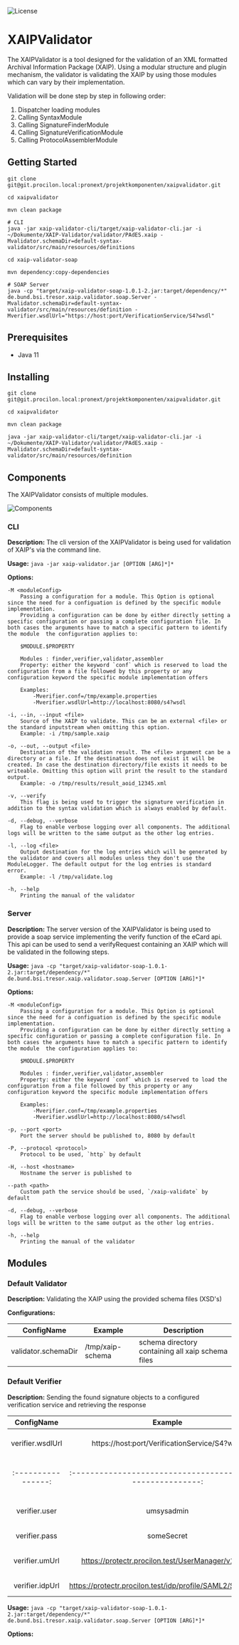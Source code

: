 ![License](https://img.shields.io/badge/License-Apache%202.0-blue.svg)

# XAIPValidator
The XAIPValidator is a tool designed for the validation of an XML formatted Archival Information Package (XAIP). Using a modular structure and plugin mechanism, the validator is validating the XAIP by using those modules which can vary by their implementation.

Validation will be done step by step in following order:

1. Dispatcher loading modules
2. Calling SyntaxModule
3. Calling SignatureFinderModule
4. Calling SignatureVerificationModule
5. Calling ProtocolAssemblerModule

## Getting Started

```
git clone git@git.procilon.local:pronext/projektkomponenten/xaipvalidator.git

cd xaipvalidator

mvn clean package

# CLI
java -jar xaip-validator-cli/target/xaip-validator-cli.jar -i ~/Dokumente/XAIP-Validator/validator/PAdES.xaip -Mvalidator.schemaDir=default-syntax-validator/src/main/resources/definitions

cd xaip-validator-soap

mvn dependency:copy-dependencies

# SOAP Server
java -cp "target/xaip-validator-soap-1.0.1-2.jar:target/dependency/*" de.bund.bsi.tresor.xaip.validator.soap.Server -Mvalidator.schemaDir=default-syntax-validator/src/main/resources/definition -Mverifier.wsdlUrl="https://host:port/VerificationService/S4?wsdl"
```

## Prerequisites
- Java 11

## Installing

```
git clone git@git.procilon.local:pronext/projektkomponenten/xaipvalidator.git

cd xaipvalidator

mvn clean package

java -jar xaip-validator-cli/target/xaip-validator-cli.jar -i ~/Dokumente/XAIP-Validator/validator/PAdES.xaip -Mvalidator.schemaDir=default-syntax-validator/src/main/resources/definition
```


## Components
The XAIPValidator consists of multiple modules.

![Components](overview_components.jpg "Components")

### CLI

**Description:** The cli version of the XAIPValidator is being used for validation of XAIP's via the command line.

**Usage:** `java -jar xaip-validator.jar [OPTION [ARG]*]*`

**Options:**

```
-M <moduleConfig>
	Passing a configuration for a module. This Option is optional since the need for a configuation is defined by the specific module implementation.
	Providing a configuration can be done by either directly setting a specific configuration or passing a complete configuration file. In both cases the arguments have to match a specific pattern to identify the module  the configuration applies to:
    
	$MODULE.$PROPERTY
	
	Modules : finder,verifier,validator,assembler
	Property: either the keyword `conf` which is reserved to load the configuration from a file followed by this property or any configuration keyword the specific module implementation offers

	Examples: 
		-Mverifier.conf=/tmp/example.properties
		-Mverifier.wsdlUrl=http://localhost:8080/s4?wsdl

-i, --in, --input <file>
	Source of the XAIP to validate. This can be an external <file> or the standard inputstream when omitting this option.
	Example: -i /tmp/sample.xaip
	
-o, --out, --output <file>
	Destination of the validation result. The <file> argument can be a directory or a file. If the destination does not exist it will be created. In case the destination directory/file exists it needs to be writeable. Omitting this option will print the result to the standard output.
	Example: -o /tmp/results/result_aoid_12345.xml
	
-v, --verify
	This flag is being used to trigger the signature verification in addition to the syntax validation which is always enabled by default.

-d, --debug, --verbose
	Flag to enable verbose logging over all components. The additional logs will be written to the same output as the other log entries.

-l, --log <file>
	Output destination for the log entries which will be generated by the validator and covers all modules unless they don't use the ModuleLogger. The default output for the log entries is standard error.
	Example: -l /tmp/validate.log

-h, --help
	Printing the manual of the validator
```

### Server

**Description:** The server version of the XAIPValidator is being used to provide a soap service implementing the verify function of the eCard api. This api can be used to send a verifyRequest containing an XAIP which will be validated in the following steps.

**Usage:** `java -cp "target/xaip-validator-soap-1.0.1-2.jar:target/dependency/*" de.bund.bsi.tresor.xaip.validator.soap.Server [OPTION [ARG]*]*`

**Options:**

```
-M <moduleConfig>
	Passing a configuration for a module. This Option is optional since the need for a configuation is defined by the specific module implementation.
	Providing a configuration can be done by either directly setting a specific configuration or passing a complete configuration file. In both cases the arguments have to match a specific pattern to identify the module  the configuration applies to:
    
    $MODULE.$PROPERTY
	
	Modules : finder,verifier,validator,assembler
	Property: either the keyword `conf` which is reserved to load the configuration from a file followed by this property or any configuration keyword the specific module implementation offers

	Examples: 
		-Mverifier.conf=/tmp/example.properties
		-Mverifier.wsdlUrl=http://localhost:8080/s4?wsdl

-p, --port <port>
	Port the server should be published to, 8080 by default

-P, --protocol <protocol>
	Protocol to be used, `http` by default

-H, --host <hostname>
	Hostname the server is published to

--path <path>
	Custom path the service should be used, `/xaip-validate` by default

-d, --debug, --verbose
	Flag to enable verbose logging over all components. The additional logs will be written to the same output as the other log entries.

-h, --help
	Printing the manual of the validator
```

## Modules

### Default Validator

**Description:** Validating the XAIP using the provided schema files (XSD's)

**Configurations:**

|      ConfigName      | Example          | Description                                       |
|----------------------|------------------|---------------------------------------------------|
| validator.schemaDir  | /tmp/xaip-schema | schema directory containing all xaip schema files |


### Default Verifier

**Description:** Sending the found signature objects to a configured verification service and retrieving the response

|    ConfigName    |                          Example                          |              Description             |
|:----------------:|:---------------------------------------------------------:|:------------------------------------:|
| verifier.wsdlUrl |       https://host:port/VerificationService/S4?wsdl       | url of the verification service wsdl |
|:----------------:|:---------------------------------------------------------:|:------------------------------------:|
| verifier.user    | umsysadmin                                                | uid for the token creation           |
| verifier.pass    | someSecret                                                | password of the user                 |
| verifier.umUrl   | https://protectr.procilon.test/UserManager/v1/login       | loginUrl of the procilon userManager |
| verifier.idpUrl  | https://protectr.procilon.test/idp/profile/SAML2/SOAP/ECP | idpUrl of the procilon idp           |


**Usage:** `java -cp "target/xaip-validator-soap-1.0.1-2.jar:target/dependency/*" de.bund.bsi.tresor.xaip.validator.soap.Server [OPTION [ARG]*]*`

**Options:**